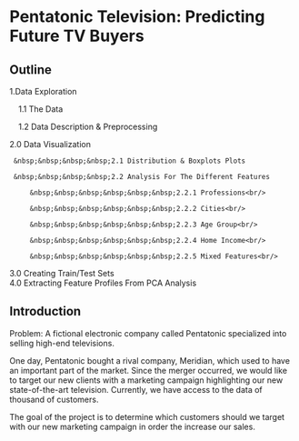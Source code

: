# Pentatonic Television: Predicting Future TV Buyers

## Outline
1.Data Exploration<br/>
    
   &nbsp;&nbsp;&nbsp;&nbsp;1.1 The Data
    
   &nbsp;&nbsp;&nbsp;&nbsp;1.2 Data Description & Preprocessing<br/>

2.0 Data Visualization<br/>
     
     &nbsp;&nbsp;&nbsp;&nbsp;2.1 Distribution & Boxplots Plots
     
     &nbsp;&nbsp;&nbsp;&nbsp;2.2 Analysis For The Different Features
         
         &nbsp;&nbsp;&nbsp;&nbsp;&nbsp;&nbsp;2.2.1 Professions<br/>
         
         &nbsp;&nbsp;&nbsp;&nbsp;&nbsp;&nbsp;2.2.2 Cities<br/>
         
         &nbsp;&nbsp;&nbsp;&nbsp;&nbsp;&nbsp;2.2.3 Age Group<br/>
         
         &nbsp;&nbsp;&nbsp;&nbsp;&nbsp;&nbsp;2.2.4 Home Income<br/>
         
         &nbsp;&nbsp;&nbsp;&nbsp;&nbsp;&nbsp;2.2.5 Mixed Features<br/>       

3.0 Creating Train/Test Sets<br/>
4.0 Extracting Feature Profiles From PCA Analysis<br/>


## Introduction

Problem: A fictional electronic company called Pentatonic specialized into selling high-end televisions.

One day, Pentatonic bought a rival company, Meridian, which used to have an important part of the market. Since the merger occurred, we would like to target our new clients with a marketing campaign highlighting our new state-of-the-art television. Currently, we have access to the data of thousand of customers.

The goal of the project is to determine which customers should we target with our new marketing campaign in order the increase our sales.

